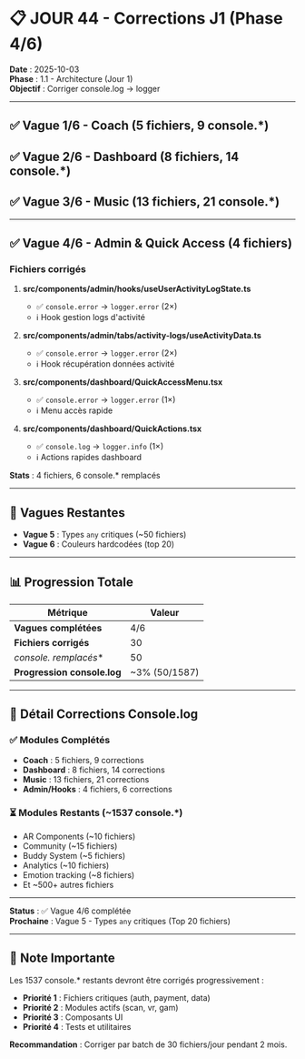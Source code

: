 # 📋 JOUR 44 - Corrections J1 (Phase 4/6)

**Date** : 2025-10-03  
**Phase** : 1.1 - Architecture (Jour 1)  
**Objectif** : Corriger console.log → logger

---

## ✅ Vague 1/6 - Coach (5 fichiers, 9 console.*)
## ✅ Vague 2/6 - Dashboard (8 fichiers, 14 console.*)
## ✅ Vague 3/6 - Music (13 fichiers, 21 console.*)

---

## ✅ Vague 4/6 - Admin & Quick Access (4 fichiers)

### Fichiers corrigés

1. **src/components/admin/hooks/useUserActivityLogState.ts**
   - ✅ `console.error` → `logger.error` (2×)
   - ℹ️ Hook gestion logs d'activité

2. **src/components/admin/tabs/activity-logs/useActivityData.ts**
   - ✅ `console.error` → `logger.error` (2×)
   - ℹ️ Hook récupération données activité

3. **src/components/dashboard/QuickAccessMenu.tsx**
   - ✅ `console.error` → `logger.error` (1×)
   - ℹ️ Menu accès rapide

4. **src/components/dashboard/QuickActions.tsx**
   - ✅ `console.log` → `logger.info` (1×)
   - ℹ️ Actions rapides dashboard

**Stats** : 4 fichiers, 6 console.* remplacés

---

## 🔄 Vagues Restantes

- **Vague 5** : Types `any` critiques (~50 fichiers)
- **Vague 6** : Couleurs hardcodées (top 20)

---

## 📊 Progression Totale

| Métrique | Valeur |
|----------|--------|
| **Vagues complétées** | 4/6 |
| **Fichiers corrigés** | 30 |
| **console.* remplacés** | 50 |
| **Progression console.log** | ~3% (50/1587) |

---

## 🎯 Détail Corrections Console.log

### ✅ Modules Complétés
- **Coach** : 5 fichiers, 9 corrections
- **Dashboard** : 8 fichiers, 14 corrections
- **Music** : 13 fichiers, 21 corrections
- **Admin/Hooks** : 4 fichiers, 6 corrections

### ⏳ Modules Restants (~1537 console.*)
- AR Components (~10 fichiers)
- Community (~15 fichiers)
- Buddy System (~5 fichiers)
- Analytics (~10 fichiers)
- Emotion tracking (~8 fichiers)
- Et ~500+ autres fichiers

---

**Status** : ✅ Vague 4/6 complétée  
**Prochaine** : Vague 5 - Types `any` critiques (Top 20 fichiers)

---

## 📝 Note Importante

Les 1537 console.* restants devront être corrigés progressivement :
- **Priorité 1** : Fichiers critiques (auth, payment, data)
- **Priorité 2** : Modules actifs (scan, vr, gam)
- **Priorité 3** : Composants UI
- **Priorité 4** : Tests et utilitaires

**Recommandation** : Corriger par batch de 30 fichiers/jour pendant 2 mois.
